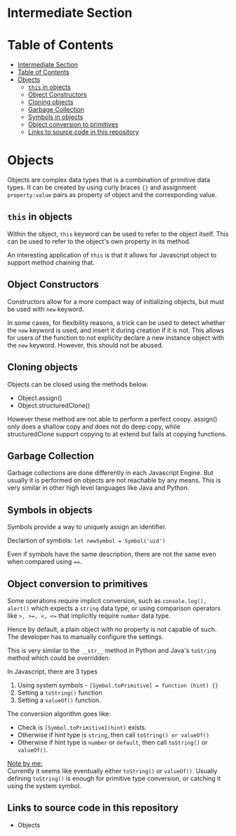 # Intermediate Section

# Table of Contents
- [Intermediate Section](#intermediate-section)
- [Table of Contents](#table-of-contents)
- [Objects](#objects)
  - [`this` in objects](#this-in-objects)
  - [Object Constructors](#object-constructors)
  - [Cloning objects](#cloning-objects)
  - [Garbage Collection](#garbage-collection)
  - [Symbols in objects](#symbols-in-objects)
  - [Object conversion to primitives](#object-conversion-to-primitives)
  - [Links to source code in this repository](#links-to-source-code-in-this-repository)


# Objects
Objects are complex data types that is a combination of primitive data  types. It can be created by using curly braces `{}` and assignment `property:value` pairs as property of object and the corresponding value. 

## `this` in objects
Within the object, `this` keyword can be used to refer to the object itself. This can be used to refer to the object's own property in its method.

An interesting application of `this` is that it allows for Javascript object to support method chaining that.


## Object Constructors
Constructors allow for a more compact way of initializing objects, but must be used with `new` keyword.

In some cases, for flexibility reasons, a trick can be used to detect whether the `new` keyword is used, and insert it during creation if it is not. This allows for users of the function to not explicity declare a new instance object with the `new` keyword. However, this should not be abused.

## Cloning objects
Objects can be closed using the methods below.

- Object.assign()
- Object.structuredClone() 

However these method are not able to perform a perfect coopy. assign() only does a shallow copy and does not do deep copy, while structuredClone support copying to at extend but fails at copying functions.


## Garbage Collection
Garbage collections are done differently in each Javascript Engine. But usually it is performed on objects are not reachable by any means. This is very similar in other high level languages like Java and Python.

## Symbols in objects
Symbols provide a way to uniquely assign an identifier. 

Declartion of symbols: `let newSymbol = Symbol('uid')`

Even if symbols have the same description, there are not the same even when compared using `==`.

## Object conversion to primitives
Some operations require implicit conversion, such as  `console.log(), alert()` which expects a `string` data type, or using comparison operators like `>, >=, <, <=` that implicitly require `number` data type. 

Hence by default, a plain object with no property is not capable of such. The developer has to manually configure the settings.

This is very similar to the `__str__` method in Python and Java's `toString` method which could be overridden.

In Javascript, there are 3 types
1. Using system symbols - `[Symbol.toPrimitive] = function (hint) {}`
2. Setting a `toString()` function
3. Setting a `valueOf()` function.

The conversion algorithm goes like:
- Check is `[Symbol.toPrimitive](hint)` exists.
- Otherwise if hint type is `string`, then call `toString() or valueOf()`
- Otherwise if hint type is `number` or `default`, then call `toString()` or `valueOf()`. 

<u>Note by me:</u> \
Currently it seems like eventually either `toString()` or `valueOf()`. Usually defining `toString()` is enough for primitive type conversion, or catching it using the system symbol.

## Links to source code in this repository
- Objects   

